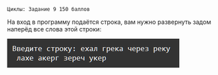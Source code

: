     Циклы: Задание 9 150 баллов
На вход в программу подаётся строка, вам нужно развернуть задом наперёд все слова этой строки:

![img.png](img.png)